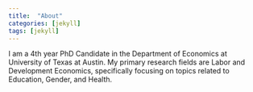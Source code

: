 ```yaml
---
title:  "About"
categories: [jekyll]
tags: [jekyll]
---
```

I am a 4th year PhD Candidate in the Department of Economics at University of Texas at Austin. 
My primary research fields are Labor and Development Economics, specifically focusing on topics related to Education, Gender, and Health. 


